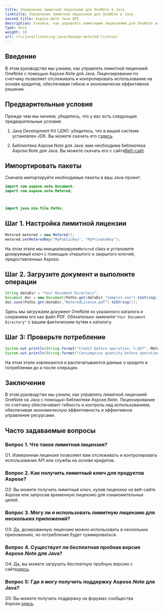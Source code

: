 ```yaml
---
title: Управление лимитной лицензией для OneNote в Java
linktitle: Управление лимитной лицензией для OneNote в Java
second_title: Aspose.Note Java API
description: Узнайте, как управлять лимитными лицензиями для OneNote на Java с помощью библиотеки Aspose.Note. Контролируйте использование, отслеживайте кредиты и эффективно оптимизируйте затраты.
type: docs
weight: 10
url: /ru/java/licensing-java/manage-metered-license/
---
```

## Введение

В этом руководстве мы узнаем, как управлять лимитной лицензией OneNote с помощью Aspose.Note для Java. Лицензирование по счетчику позволяет отслеживать и контролировать использование на основе кредитов, обеспечивая гибкое и экономически эффективное решение.

## Предварительные условия

Прежде чем мы начнем, убедитесь, что у вас есть следующие предварительные условия:

1.  Java Development Kit (JDK): убедитесь, что в вашей системе установлен JDK. Вы можете скачать его с[здесь](https://www.oracle.com/java/technologies/javase-jdk11-downloads.html).
   
2. Библиотека Aspose.Note для Java: вам необходима библиотека Aspose.Note для Java. Вы можете скачать его с сайта[Веб-сайт](https://releases.aspose.com/note/java/).

## Импортировать пакеты

Сначала импортируйте необходимые пакеты в ваш Java-проект:

```java
import com.aspose.note.Document;
import com.aspose.note.Metered;



import java.nio.file.Paths;
```

## Шаг 1. Настройка лимитной лицензии

```java
Metered metered = new Metered();
metered.setMeteredKey("MyPublicKey", "MyPrivateKey");
```

 На этом этапе мы инициализируем`Metered` class и установите дозируемый ключ с помощью открытого и закрытого ключей, предоставленных Aspose.

## Шаг 2. Загрузите документ и выполните операции

```java
String dataDir = "Your Document Directory";
Document doc = new Document(Paths.get(dataDir,"Sample1.one").toString());
doc.save(Paths.get(dataDir,"MeteredLicense.pdf").toString());
```

 Здесь мы загружаем документ OneNote из указанного каталога и сохраняем его как файл PDF. Обязательно замените`"Your Document Directory"` с вашим фактическим путем к каталогу.

## Шаг 3: Проверьте потребление

```java
System.out.println(String.format("Credit before operation: %.02f", Metered.getConsumptionCredit()));
System.out.println(String.format("Consumption quantity before operation: %.02f", Metered.getConsumptionQuantity()));
```

На этом этапе извлекаются и распечатываются данные о кредите и потреблении до и после операции.

## Заключение

В этом руководстве мы узнали, как управлять лимитной лицензией OneNote на Java с помощью библиотеки Aspose.Note. Лицензирование по счетчику обеспечивает гибкость и контроль над использованием, обеспечивая экономическую эффективность и эффективное управление ресурсами.

## Часто задаваемые вопросы

### Вопрос 1. Что такое лимитная лицензия?

О1. Измеренная лицензия позволяет вам отслеживать и контролировать использование API или службы на основе кредитов.
   
### Вопрос 2. Как получить лимитный ключ для продуктов Aspose?

О2: Вы можете получить лимитный ключ, купив лицензию на веб-сайте Aspose или запросив временную лицензию для ознакомительных целей.
   
### Вопрос 3. Могу ли я использовать лимитную лицензию для нескольких приложений?

О3: Да, дозированную лицензию можно использовать в нескольких приложениях, но потребление будет суммироваться.
   
### Вопрос 4. Существует ли бесплатная пробная версия Aspose.Note для Java?

 О4: Да, вы можете загрузить бесплатную пробную версию с сайта[здесь](https://releases.aspose.com/).
   
### Вопрос 5: Где я могу получить поддержку Aspose.Note для Java?

 О5: Вы можете получить поддержку на форумах сообщества Aspose.[здесь](https://forum.aspose.com/c/note/28).